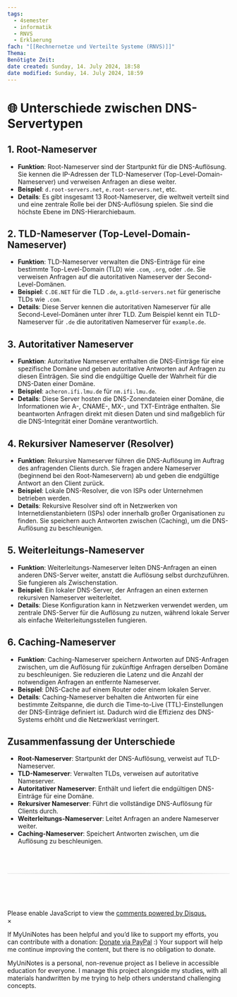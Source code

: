 ```yaml
---
tags:
  - 4semester
  - informatik
  - RNVS
  - Erklaerung
fach: "[[Rechnernetze und Verteilte Systeme (RNVS)]]"
Thema:
Benötigte Zeit:
date created: Sunday, 14. July 2024, 18:58
date modified: Sunday, 14. July 2024, 18:59
---
```


# 🌐 Unterschiede zwischen DNS-Servertypen

## 1. Root-Nameserver

- **Funktion**: Root-Nameserver sind der Startpunkt für die DNS-Auflösung. Sie kennen die IP-Adressen der TLD-Nameserver (Top-Level-Domain-Nameserver) und verweisen Anfragen an diese weiter.
- **Beispiel**: `d.root-servers.net`, `e.root-servers.net`, etc.
- **Details**: Es gibt insgesamt 13 Root-Nameserver, die weltweit verteilt sind und eine zentrale Rolle bei der DNS-Auflösung spielen. Sie sind die höchste Ebene im DNS-Hierarchiebaum.

## 2. TLD-Nameserver (Top-Level-Domain-Nameserver)

- **Funktion**: TLD-Nameserver verwalten die DNS-Einträge für eine bestimmte Top-Level-Domain (TLD) wie `.com`, `.org`, oder `.de`. Sie verweisen Anfragen auf die autoritativen Nameserver der Second-Level-Domänen.
- **Beispiel**: `C.DE.NET` für die TLD `.de`, `a.gtld-servers.net` für generische TLDs wie `.com`.
- **Details**: Diese Server kennen die autoritativen Nameserver für alle Second-Level-Domänen unter ihrer TLD. Zum Beispiel kennt ein TLD-Nameserver für `.de` die autoritativen Nameserver für `example.de`.

## 3. Autoritativer Nameserver

- **Funktion**: Autoritative Nameserver enthalten die DNS-Einträge für eine spezifische Domäne und geben autoritative Antworten auf Anfragen zu diesen Einträgen. Sie sind die endgültige Quelle der Wahrheit für die DNS-Daten einer Domäne.
- **Beispiel**: `acheron.ifi.lmu.de` für `nm.ifi.lmu.de`.
- **Details**: Diese Server hosten die DNS-Zonendateien einer Domäne, die Informationen wie A-, CNAME-, MX-, und TXT-Einträge enthalten. Sie beantworten Anfragen direkt mit diesen Daten und sind maßgeblich für die DNS-Integrität einer Domäne verantwortlich.

## 4. Rekursiver Nameserver (Resolver)

- **Funktion**: Rekursive Nameserver führen die DNS-Auflösung im Auftrag des anfragenden Clients durch. Sie fragen andere Nameserver (beginnend bei den Root-Nameservern) ab und geben die endgültige Antwort an den Client zurück.
- **Beispiel**: Lokale DNS-Resolver, die von ISPs oder Unternehmen betrieben werden.
- **Details**: Rekursive Resolver sind oft in Netzwerken von Internetdienstanbietern (ISPs) oder innerhalb großer Organisationen zu finden. Sie speichern auch Antworten zwischen (Caching), um die DNS-Auflösung zu beschleunigen.

## 5. Weiterleitungs-Nameserver

- **Funktion**: Weiterleitungs-Nameserver leiten DNS-Anfragen an einen anderen DNS-Server weiter, anstatt die Auflösung selbst durchzuführen. Sie fungieren als Zwischenstation.
- **Beispiel**: Ein lokaler DNS-Server, der Anfragen an einen externen rekursiven Nameserver weiterleitet.
- **Details**: Diese Konfiguration kann in Netzwerken verwendet werden, um zentrale DNS-Server für die Auflösung zu nutzen, während lokale Server als einfache Weiterleitungsstellen fungieren.

## 6. Caching-Nameserver

- **Funktion**: Caching-Nameserver speichern Antworten auf DNS-Anfragen zwischen, um die Auflösung für zukünftige Anfragen derselben Domäne zu beschleunigen. Sie reduzieren die Latenz und die Anzahl der notwendigen Anfragen an entfernte Nameserver.
- **Beispiel**: DNS-Cache auf einem Router oder einem lokalen Server.
- **Details**: Caching-Nameserver behalten die Antworten für eine bestimmte Zeitspanne, die durch die Time-to-Live (TTL)-Einstellungen der DNS-Einträge definiert ist. Dadurch wird die Effizienz des DNS-Systems erhöht und die Netzwerklast verringert.

## Zusammenfassung der Unterschiede

- **Root-Nameserver**: Startpunkt der DNS-Auflösung, verweist auf TLD-Nameserver.
- **TLD-Nameserver**: Verwalten TLDs, verweisen auf autoritative Nameserver.
- **Autoritativer Nameserver**: Enthält und liefert die endgültigen DNS-Einträge für eine Domäne.
- **Rekursiver Nameserver**: Führt die vollständige DNS-Auflösung für Clients durch.
- **Weiterleitungs-Nameserver**: Leitet Anfragen an andere Nameserver weiter.
- **Caching-Nameserver**: Speichert Antworten zwischen, um die Auflösung zu beschleunigen.

<!-- DISQUS SCRIPT COMMENT START -->

<hr style="border: none; height: 2px; background: linear-gradient(to right, #f0f0f0, #ccc, #f0f0f0); margin-top: 4rem; margin-bottom: 5rem;">
<div id="disqus_thread"></div>
<script>
    /**
    *  RECOMMENDED CONFIGURATION VARIABLES: EDIT AND UNCOMMENT THE SECTION BELOW TO INSERT DYNAMIC VALUES FROM YOUR PLATFORM OR CMS.
    *  LEARN WHY DEFINING THESE VARIABLES IS IMPORTANT: https://disqus.com/admin/universalcode/#configuration-variables    */
    /*
    var disqus_config = function () {
    this.page.url = PAGE_URL;  // Replace PAGE_URL with your page's canonical URL variable
    this.page.identifier = PAGE_IDENTIFIER; // Replace PAGE_IDENTIFIER with your page's unique identifier variable
    };
    */
    (function() { // DON'T EDIT BELOW THIS LINE
    var d = document, s = d.createElement('script');
    s.src = 'https://myuninotes.disqus.com/embed.js';
    s.setAttribute('data-timestamp', +new Date());
    (d.head || d.body).appendChild(s);
    })();
</script>
<noscript>Please enable JavaScript to view the <a href="https://disqus.com/?ref_noscript">comments powered by Disqus.</a></noscript>

<!-- DISQUS SCRIPT COMMENT END -->

<!-- Modal START -->
<div id="myModal" class="modal">
  <div class="modal-content">
    <span id="closeModal" class="close">&times;</span>
    <p class="modal-text">
      If MyUniNotes has been helpful and you’d like to support my efforts, <span class="modal-highlight"> you can contribute with a donation: <a class="modal-dono-link" href="https://paypal.me/myuninotes4u">Donate via PayPal</a> :) </span> Your support will help me continue improving the content, but there is no obligation to donate.
    </p>
    <p class="modal-text">
      <span class="modal-highlight">MyUniNotes is a personal, non-revenue project as I believe in accessible education for everyone.</span> I manage this project alongside my studies, with all materials handwritten by me trying to help others understand challenging concepts.
    </p>
  </div>
</div>

<script>
  // JavaScript to display the modal on page load
  document.addEventListener('DOMContentLoaded', function() {
    // Generate a random number between 1 and 1
    // Wanted it to load with a adjustable probability for every page load but did not work, as DOM is loaded only once. Therefore now loading it every time website is visited and DOM is loaded.
    const randomNumber = Math.floor(Math.random() * 1) + 1; 
    // console.log(randomNumber)
    if (randomNumber === 1) {
      setTimeout(function() {
        const modal = document.getElementById('myModal');
        if (modal) {
          modal.classList.add('show');
        }
      }, 1000); // Adjust the delay as needed

      const closeModal = document.getElementById('closeModal');
      if (closeModal) {
        closeModal.addEventListener('click', function() {
          const modal = document.getElementById('myModal');
          if (modal) {
            modal.classList.remove('show');
          }
        });
      }
    } else {
      // Ensure the modal is hidden if the random number is not 1
      const modal = document.getElementById('myModal');
      if (modal) {
        modal.style.display = 'none';
      }
    }
  });
</script>
<!-- Modal END -->
